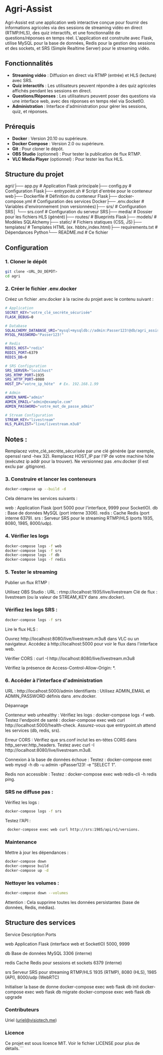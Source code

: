 # Agri-Assist

Agri-Assist est une application web interactive conçue pour fournir des informations agricoles via des sessions de streaming vidéo en direct (RTMP/HLS), des quiz interactifs, et une fonctionnalité de questions/réponses en temps réel. L'application est construite avec Flask, utilise MySQL pour la base de données, Redis pour la gestion des sessions et des sockets, et SRS (Simple Realtime Server) pour le streaming vidéo.

## Fonctionnalités
- **Streaming vidéo** : Diffusion en direct via RTMP (entrée) et HLS (lecture) avec SRS.
- **Quiz interactifs** : Les utilisateurs peuvent répondre à des quiz agricoles affichés pendant les sessions en direct.
- **Questions/Réponses** : Les utilisateurs peuvent poser des questions via une interface web, avec des réponses en temps réel via SocketIO.
- **Administration** : Interface d'administration pour gérer les sessions, quiz, et réponses.

## Prérequis
- **Docker** : Version 20.10 ou supérieure.
- **Docker Compose** : Version 2.0 ou supérieure.
- **Git** : Pour cloner le dépôt.
- **OBS Studio** (optionnel) : Pour tester la publication de flux RTMP.
- **VLC Media Player** (optionnel) : Pour tester les flux HLS.

## Structure du projet

agri/├── app.py                  # Application Flask principale├── config.py              # Configuration Flask├── entrypoint.sh          # Script d'entrée pour le conteneur web├── Dockerfile             # Définition du conteneur Flask├── docker-compose.yml     # Configuration des services Docker├── .env.docker            # Variables d'environnement (non versionnées)├── srs/                   # Configuration SRS│   └── srs.conf           # Configuration du serveur SRS├── media/                 # Dossier pour les fichiers HLS (généré)├── routes/                # Blueprints Flask├── models/                # Modèles SQLAlchemy├── static/                # Fichiers statiques (CSS, JS)├── templates/             # Templates HTML (ex. hbbtv_index.html)├── requirements.txt       # Dépendances Python└── README.md              # Ce fichier

## Configuration

### 1. Cloner le dépôt
```bash
git clone <URL_DU_DÉPÔT>
cd agri
```
### 2. Créer le fichier .env.docker
Créez un fichier .env.docker à la racine du projet avec le contenu suivant :

```bash
# Application
SECRET_KEY="votre_clé_secrète_sécurisée"
FLASK_DEBUG=0

# Database
SQLALCHEMY_DATABASE_URI="mysql+mysqldb://admin:Passer123!@db/agri_assist"
MYSQL_PASSWORD="Passer123!"

# Redis
REDIS_HOST="redis"
REDIS_PORT=6379
REDIS_DB=0

# SRS Configuration
SRS_SERVER="localhost"
SRS_RTMP_PORT=1935
SRS_HTTP_PORT=8080
HOST_IP="votre_ip_hôte"  # Ex. 192.168.1.99

# Admin
ADMIN_NAME="admin"
ADMIN_EMAIL="admin@example.com"
ADMIN_PASSWORD="votre_mot_de_passe_admin"

# Stream Configuration
STREAM_KEY="livestream"
HLS_PLAYLIST="live/livestream.m3u8"

```

## Notes :

Remplacez votre_clé_secrète_sécurisée par une clé générée (par exemple, openssl rand -hex 32).
Remplacez HOST_IP par l'IP de votre machine hôte (exécutez ip addr pour la trouver).
Ne versionnez pas .env.docker (il est exclu par .gitignore).

### 3. Construire et lancer les conteneurs
```bash
docker-compose up --build -d
```

Cela démarre les services suivants :

web : Application Flask (port 5000 pour l'interface, 9999 pour SocketIO).
db : Base de données MySQL (port interne 3306).
redis : Cache Redis (port interne 6379).
srs : Serveur SRS pour le streaming RTMP/HLS (ports 1935, 8080, 1985, 8000/udp).

### 4. Vérifier les logs
```bash
docker-compose logs -f web
docker-compose logs -f srs
docker-compose logs -f db
docker-compose logs -f redis
```

### 5. Tester le streaming

Publier un flux RTMP :

Utilisez OBS Studio :
URL : rtmp://localhost:1935/live/livestream
Clé de flux : livestream (ou la valeur de STREAM_KEY dans .env.docker).


### Vérifiez les logs SRS :
```bash
docker-compose logs -f srs
```



Lire le flux HLS :

Ouvrez http://localhost:8080/live/livestream.m3u8 dans VLC ou un navigateur.
Accédez à http://localhost:5000 pour voir le flux dans l'interface web.


Vérifier CORS :
curl -I http://localhost:8080/live/livestream.m3u8

Vérifiez la présence de Access-Control-Allow-Origin: *.


### 6. Accéder à l'interface d'administration

URL : http://localhost:5000/admin
Identifiants : Utilisez ADMIN_EMAIL et ADMIN_PASSWORD définis dans .env.docker.

Dépannage

Conteneur web unhealthy :
Vérifiez les logs : docker-compose logs -f web.
Testez l'endpoint de santé : docker-compose exec web curl http://localhost:5000/health-check.
Assurez-vous que entrypoint.sh attend les services (db, redis, srs).


Erreur CORS :
Vérifiez que srs.conf inclut les en-têtes CORS dans http_server.http_headers.
Testez avec curl -I http://localhost:8080/live/livestream.m3u8.


Connexion à la base de données échoue :
Testez : docker-compose exec web mysql -h db -u admin -pPasser123! -e "SELECT 1".


Redis non accessible :
Testez : docker-compose exec web redis-cli -h redis ping.


### SRS ne diffuse pas :
Vérifiez les logs : 
```bash
docker-compose logs -f srs
```

Testez l'API :
```bash
 docker-compose exec web curl http://srs:1985/api/v1/versions.
```


### Maintenance

Mettre à jour les dépendances :
```bash
docker-compose down
docker-compose build
docker-compose up -d
```

### Nettoyer les volumes :
```bash
docker-compose down --volumes
```
Attention : Cela supprime toutes les données persistantes (base de données, Redis, médias).

## Structure des services



Service
Description
Ports


web
Application Flask (interface web et SocketIO)
5000, 9999


db
Base de données MySQL
3306 (interne)


redis
Cache Redis pour sessions et sockets
6379 (interne)


srs
Serveur SRS pour streaming RTMP/HLS
1935 (RTMP), 8080 (HLS), 1985 (API), 8000/udp (WebRTC)

Initialiser la base de donne
docker-compose exec web flask db init
 docker-compose exec web flask db migrate
docker-compose exec web flask db upgrade


### Contributeurs

Uriel (uriel@visiotech.me)

### Licence
Ce projet est sous licence MIT. Voir le fichier LICENSE pour plus de détails.```